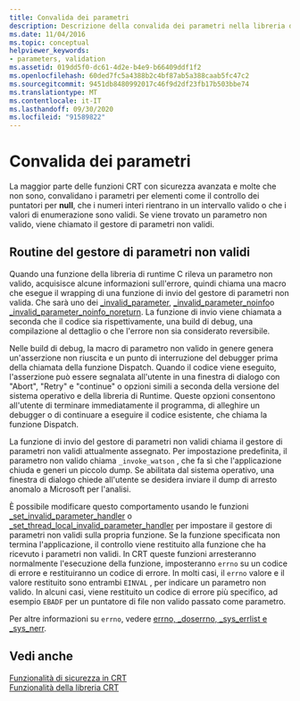 ```yaml
---
title: Convalida dei parametri
description: Descrizione della convalida dei parametri nella libreria di runtime di Microsoft C.
ms.date: 11/04/2016
ms.topic: conceptual
helpviewer_keywords:
- parameters, validation
ms.assetid: 019dd5f0-dc61-4d2e-b4e9-b66409ddf1f2
ms.openlocfilehash: 60ded7fc5a4388b2c4bf87ab5a388caab5fc47c2
ms.sourcegitcommit: 9451db8480992017c46f9d2df23fb17b503bbe74
ms.translationtype: MT
ms.contentlocale: it-IT
ms.lasthandoff: 09/30/2020
ms.locfileid: "91589822"
---
```

# <a name="parameter-validation"></a>Convalida dei parametri

La maggior parte delle funzioni CRT con sicurezza avanzata e molte che non sono, convalidano i parametri per elementi come il controllo dei puntatori per **null**, che i numeri interi rientrano in un intervallo valido o che i valori di enumerazione sono validi. Se viene trovato un parametro non valido, viene chiamato il gestore di parametri non validi.

## <a name="invalid-parameter-handler-routine"></a>Routine del gestore di parametri non validi

Quando una funzione della libreria di runtime C rileva un parametro non valido, acquisisce alcune informazioni sull'errore, quindi chiama una macro che esegue il wrapping di una funzione di invio del gestore di parametri non valida. Che sarà uno dei [_invalid_parameter](../c-runtime-library/reference/invalid-parameter-functions.md), [_invalid_parameter_noinfo](../c-runtime-library/reference/invalid-parameter-functions.md)o [_invalid_parameter_noinfo_noreturn](../c-runtime-library/reference/invalid-parameter-functions.md). La funzione di invio viene chiamata a seconda che il codice sia rispettivamente, una build di debug, una compilazione al dettaglio o che l'errore non sia considerato reversibile.

Nelle build di debug, la macro di parametro non valido in genere genera un'asserzione non riuscita e un punto di interruzione del debugger prima della chiamata della funzione Dispatch. Quando il codice viene eseguito, l'asserzione può essere segnalata all'utente in una finestra di dialogo con "Abort", "Retry" e "continue" o opzioni simili a seconda della versione del sistema operativo e della libreria di Runtime. Queste opzioni consentono all'utente di terminare immediatamente il programma, di alleghire un debugger o di continuare a eseguire il codice esistente, che chiama la funzione Dispatch.

La funzione di invio del gestore di parametri non validi chiama il gestore di parametri non validi attualmente assegnato. Per impostazione predefinita, il parametro non valido chiama `_invoke_watson` , che fa sì che l'applicazione chiuda e generi un piccolo dump. Se abilitata dal sistema operativo, una finestra di dialogo chiede all'utente se desidera inviare il dump di arresto anomalo a Microsoft per l'analisi.

È possibile modificare questo comportamento usando le funzioni [_set_invalid_parameter_handler](../c-runtime-library/reference/set-invalid-parameter-handler-set-thread-local-invalid-parameter-handler.md) o [_set_thread_local_invalid_parameter_handler](../c-runtime-library/reference/set-invalid-parameter-handler-set-thread-local-invalid-parameter-handler.md) per impostare il gestore di parametri non validi sulla propria funzione. Se la funzione specificata non termina l'applicazione, il controllo viene restituito alla funzione che ha ricevuto i parametri non validi. In CRT queste funzioni arresteranno normalmente l'esecuzione della funzione, imposteranno `errno` su un codice di errore e restituiranno un codice di errore. In molti casi, il `errno` valore e il valore restituito sono entrambi `EINVAL` , per indicare un parametro non valido. In alcuni casi, viene restituito un codice di errore più specifico, ad esempio `EBADF` per un puntatore di file non valido passato come parametro. 

Per altre informazioni su `errno`, vedere [errno, _doserrno, _sys_errlist e _sys_nerr](../c-runtime-library/errno-doserrno-sys-errlist-and-sys-nerr.md).

## <a name="see-also"></a>Vedi anche

[Funzionalità di sicurezza in CRT](../c-runtime-library/security-features-in-the-crt.md)\
[Funzionalità della libreria CRT](../c-runtime-library/crt-library-features.md)
